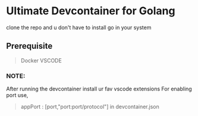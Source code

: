 # Ultimate Devcontainer for Golang   

clone the repo and u don't have to install go in your system

## Prerequisite

 > Docker
 > VSCODE

### NOTE: 
  After running the devcontainer install ur fav vscode extensions
  For enabling port use, 
  
  > appPort : [port,"port:port/protocol"]
 in devcontainer.json
